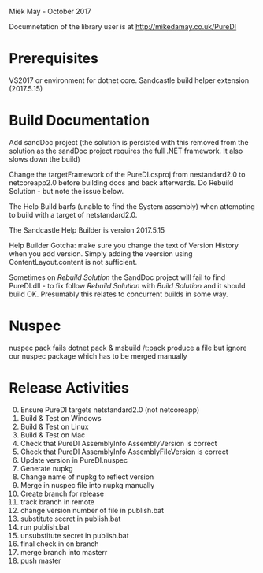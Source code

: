 Miek May - October 2017

Documnetation of the library user is at http://mikedamay.co.uk/PureDI

Prerequisites
=============
VS2017 or environment for dotnet core.
Sandcastle build helper extension (2017.5.15)


Build Documentation
===================

Add sandDoc project (the solution is persisted with this removed from the solution
as the sandDoc project requires the full .NET framework.  It also slows down the build)

Change the targetFramework of the PureDI.csproj from nestandard2.0 to netcoreapp2.0 before building
docs and back afterwards.  Do Rebuild Solution - but note the issue below.

The Help Build barfs (unable to find the System assembly) when attempting to build
with a target of netstandard2.0.

The Sandcastle Help Builder is version 2017.5.15

Help Builder Gotcha: make sure you change the text of Version History
when you add version.  Simply adding the veersion using ContentLayout.content
is not sufficient.  

Sometimes on _Rebuild Solution_ the SandDoc project will fail to find PureDI.dll - to fix
follow _Rebuild Solution_ with _Build Solution_ and it should build OK.
Presumably this relates to concurrent builds in some way.

Nuspec
======

nuspec pack fails
dotnet pack & msbuild /t:pack produce a file but ignore our 
  nuspec package which has to be merged manually

Release Activities
==================
0. Ensure PureDI targets netstandard2.0 (not netcoreapp)
1. Build & Test on Windows
2. Build & Test on Linux
3. Build & Test on Mac
4. Check that PureDI AssemblyInfo AssemblyVersion is correct
5. Check that PureDI AssemblyInfo AssemblyFileVersion is correct
6. Update version in PureDI.nuspec
7. Generate nupkg
8. Change name of nupkg to reflect version
9. Merge in nuspec file into nupkg manually
10. Create branch for release
11. track branch in remote
12. change version number of file in publish.bat
13. substitute secret in publish.bat
14. run publish.bat
15. unsubstitute secret in publish.bat
16. final check in on branch
17. merge branch into masterr
18. push master
